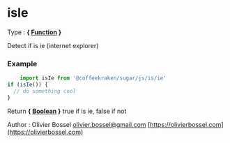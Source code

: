 # isIe

<!-- @namespace: sugar.js.is.isIe -->

Type : **{ [Function](https://developer.mozilla.org/fr/docs/Web/JavaScript/Reference/Objets_globaux/Function) }**


Detect if is ie (internet explorer)


### Example
```js
	import isIe from '@coffeekraken/sugar/js/is/ie'
if (isIe()) {
  // do something cool
}
```
Return **{ [Boolean](https://developer.mozilla.org/fr/docs/Web/JavaScript/Reference/Objets_globaux/Boolean) }** true if is ie, false if not

Author : Olivier Bossel [olivier.bossel@gmail.com](mailto:olivier.bossel@gmail.com) [https://olivierbossel.com](https://olivierbossel.com)